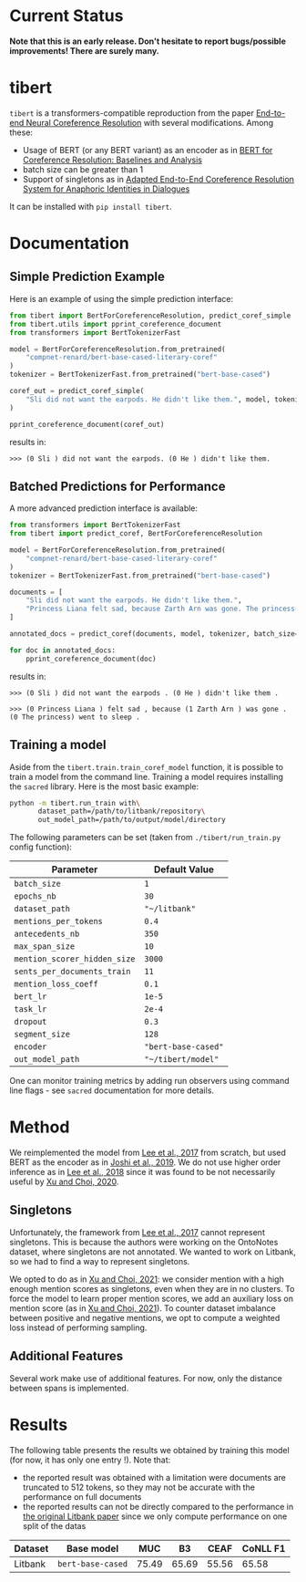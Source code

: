 # Current Status

**Note that this is an early release. Don't hesitate to report bugs/possible improvements! There are surely many.**


# tibert

`tibert` is a transformers-compatible reproduction from the paper [End-to-end Neural Coreference Resolution](https://aclanthology.org/D17-1018/) with several modifications. Among these:

- Usage of BERT (or any BERT variant) as an encoder as in [BERT for Coreference Resolution: Baselines and Analysis](https://aclanthology.org/D19-1588/)
- batch size can be greater than 1
- Support of singletons as in [Adapted End-to-End Coreference Resolution System for Anaphoric Identities in Dialogues](https://aclanthology.org/2021.codi-sharedtask.6)
  
  
It can be installed with `pip install tibert`.


# Documentation

## Simple Prediction Example

Here is an example of using the simple prediction interface:

```python
from tibert import BertForCoreferenceResolution, predict_coref_simple
from tibert.utils import pprint_coreference_document
from transformers import BertTokenizerFast

model = BertForCoreferenceResolution.from_pretrained(
    "compnet-renard/bert-base-cased-literary-coref"
)
tokenizer = BertTokenizerFast.from_pretrained("bert-base-cased")

coref_out = predict_coref_simple(
    "Sli did not want the earpods. He didn't like them.", model, tokenizer
)

pprint_coreference_document(coref_out)
```

results in:

`>>> (0 Sli ) did not want the earpods. (0 He ) didn't like them.`


## Batched Predictions for Performance

A more advanced prediction interface is available:

```python
from transformers import BertTokenizerFast
from tibert import predict_coref, BertForCoreferenceResolution

model = BertForCoreferenceResolution.from_pretrained(
    "compnet-renard/bert-base-cased-literary-coref"
)
tokenizer = BertTokenizerFast.from_pretrained("bert-base-cased")

documents = [
    "Sli did not want the earpods. He didn't like them.",
    "Princess Liana felt sad, because Zarth Arn was gone. The princess went to sleep.",
]

annotated_docs = predict_coref(documents, model, tokenizer, batch_size=2)

for doc in annotated_docs:
    pprint_coreference_document(doc)
```

results in:

`>>> (0 Sli ) did not want the earpods . (0 He ) didn't like them .`

`>>> (0 Princess Liana ) felt sad , because (1 Zarth Arn ) was gone . (0 The princess) went to sleep .`


## Training a model

Aside from the `tibert.train.train_coref_model` function, it is possible to train a model from the command line. Training a model requires installing the `sacred` library. Here is the most basic example:

```sh
python -m tibert.run_train with\
       dataset_path=/path/to/litbank/repository\
       out_model_path=/path/to/output/model/directory
```

The following parameters can be set (taken from `./tibert/run_train.py` config function):

| Parameter                    | Default Value       |
|------------------------------|---------------------|
| `batch_size`                 | `1`                 |
| `epochs_nb`                  | `30`                |
| `dataset_path`               | `"~/litbank"`       |
| `mentions_per_tokens`        | `0.4`               |
| `antecedents_nb`             | `350`               |
| `max_span_size`              | `10`                |
| `mention_scorer_hidden_size` | `3000`              |
| `sents_per_documents_train`  | `11`                |
| `mention_loss_coeff`         | `0.1`               |
| `bert_lr`                    | `1e-5`              |
| `task_lr`                    | `2e-4`              |
| `dropout`                    | `0.3`               |
| `segment_size`               | `128`               |
| `encoder`                    | `"bert-base-cased"` |
| `out_model_path`             | `"~/tibert/model"`  |


One can monitor training metrics by adding run observers using command line flags - see `sacred` documentation for more details.


# Method

We reimplemented the model from [Lee et al., 2017](https://aclanthology.org/D17-1018/) from scratch, but used BERT as the encoder as in [Joshi et al., 2019](https://aclanthology.org/D19-1588/). We do not use higher order inference as in [Lee et al., 2018](https://aclanthology.org/N18-2108/) since it was found to be not necessarily useful by [Xu and Choi, 2020](https://aclanthology.org/2020.emnlp-main.686/).

## Singletons

Unfortunately, the framework from [Lee et al., 2017](https://aclanthology.org/D17-1018/) cannot represent singletons. This is because the authors were working on the OntoNotes dataset, where singletons are not annotated. We wanted to work on Litbank, so we had to find a way to represent singletons.

We opted to do as in [Xu and Choi, 2021](https://aclanthology.org/2021.codi-sharedtask.6/): we consider mention with a high enough mention scores as singletons, even when they are in no clusters. To force the model to learn proper mention scores, we add an auxiliary loss on mention score (as in [Xu and Choi, 2021](https://aclanthology.org/2021.codi-sharedtask.6/)). To counter dataset imbalance between positive and negative mentions, we opt to compute a weighted loss instead of performing sampling.

## Additional Features

Several work make use of additional features. For now, only the distance between spans is implemented.


# Results

The following table presents the results we obtained by training this model (for now, it has only one entry !). Note that:

- the reported result was obtained with a limitation were documents are truncated to 512 tokens, so they may not be accurate with the performance on full documents
- the reported results can not be directly compared to the performance in [the original Litbank paper](https://arxiv.org/abs/1912.01140) since we only compute performance on one split of the datas

| Dataset | Base model        | MUC   | B3    | CEAF  | CoNLL F1 |
|---------|-------------------|-------|-------|-------|----------|
| Litbank | `bert-base-cased` | 75.49 | 65.69 | 55.56 | 65.58    |

